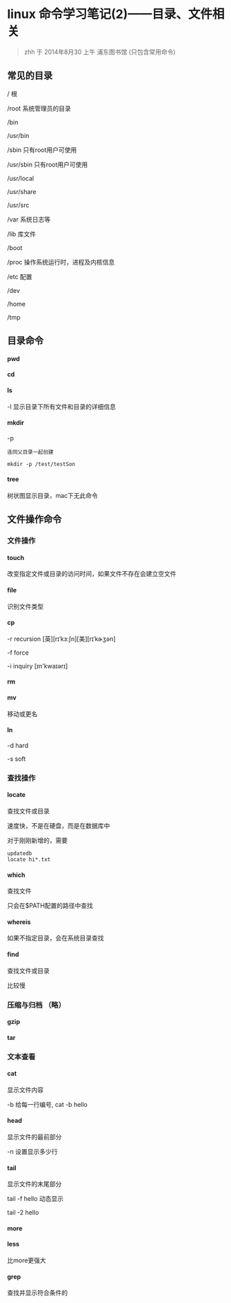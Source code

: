 # linux 命令学习笔记(2)——目录、文件相关

> zhh 于 2014年8月30 上午 浦东图书馆  (只包含常用命令)


## 常见的目录

/ 根

/root 系统管理员的目录

/bin 

/usr/bin

/sbin 只有root用户可使用

/usr/sbin 只有root用户可使用

/usr/local

/usr/share

/usr/src

/var 系统日志等

/lib 库文件

/boot

/proc 操作系统运行时，进程及内核信息

/etc 配置

/dev 

/home 

/tmp

## 目录命令

#### pwd

#### cd

#### ls

-l 显示目录下所有文件和目录的详细信息

#### mkdir

-p 

	连同父目录一起创建
	
	mkdir -p /test/testSon
	
#### tree

树状图显示目录，mac下无此命令

## 文件操作命令

### 文件操作

#### touch

改变指定文件或目录的访问时间，如果文件不存在会建立空文件

#### file

识别文件类型

#### cp

-r recursion [英][rɪˈkɜ:ʃn][美][rɪˈkɚʒən]

-f force

-i inquiry [ɪn'kwaɪərɪ]

#### rm

#### mv

移动或更名

#### ln

-d hard

-s soft

### 查找操作

#### locate

查找文件或目录

速度快，不是在硬盘，而是在数据库中

对于刚刚新增的，需要

	updatedb
	locate hi*.txt
	
#### which 

查找文件

只会在$PATH配置的路径中查找

#### whereis 

如果不指定目录，会在系统目录查找

#### find

查找文件或目录

比较慢

### 压缩与归档 （略）

#### gzip

#### tar

### 文本查看

#### cat

显示文件内容

-b 给每一行编号, cat -b hello

#### head 

显示文件的最前部分

-n 设置显示多少行

#### tail 

显示文件的末尾部分

tail -f hello 动态显示

tail -2 hello

#### more

#### less

比more更强大

#### grep 

查找并显示符合条件的

















